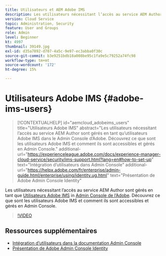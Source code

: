 ```yaml
---
title: Utilisateurs et AEM Adobe IMS
description: Les utilisateurs nécessitant l’accès au service AEM Author sont gérés en tant qu’utilisateurs Adobe IMS dans le Admin Console d’Adobe. Découvrez ce que sont les utilisateurs Adobe IMS et comment ils sont accessibles et gérés en Admin Console.
version: Cloud Service
topic: Administration, Security
feature: User and Groups
role: Admin
level: Beginner
kt: 4997
thumbnail: 39149.jpg
exl-id: d35a7892-d707-4a5c-9e97-ec3abba0f30c
source-git-commit: b3e9251bdb18a008be95c1fa9e5c79252a74fc98
workflow-type: tm+mt
source-wordcount: '172'
ht-degree: 15%

---
```


# Utilisateurs Adobe IMS {#adobe-ims-users}

>[!CONTEXTUALHELP]
>id="aemcloud_adobeims_users"
>title="Utilisateurs Adobe IMS"
>abstract="Les utilisateurs nécessitant l’accès au service AEM Author sont gérés en tant qu’utilisateurs Adobe IMS dans le Admin Console d’Adobe. Découvrez ce que sont les utilisateurs Adobe IMS et comment ils sont accessibles et gérés en Admin Console."
>additional-url="https://experienceleague.adobe.com/docs/experience-manager-cloud-service/security/ims-support.html?lang=en#how-to-set-up" text="Intégration d’utilisateurs dans Admin Console"
>additional-url="https://helpx.adobe.com/fr/enterprise/admin-guide.html/enterprise/using/identity.ug.html" text="Présentation de Adobe Admin Console Identity"

Les utilisateurs nécessitant l’accès au service AEM Author sont gérés en tant que [Utilisateurs Adobe IMS](https://helpx.adobe.com/fr/enterprise/using/set-up-identity.html) in [Admin Console de l’Adobe](https://adminconsole.adobe.com). Découvrez ce que sont les utilisateurs Adobe IMS et comment ils sont accessibles et gérés en Admin Console.

>[!VIDEO](https://video.tv.adobe.com/v/39149?quality=12&learn=on)

## Ressources supplémentaires

+ [Intégration d’utilisateurs dans la documentation Admin Console](https://experienceleague.adobe.com/docs/experience-manager-cloud-service/security/ims-support.html#onboarding-users-in-admin-console)
+ [Présentation de Adobe Admin Console Identity](https://helpx.adobe.com/fr/enterprise/using/identity.html)
